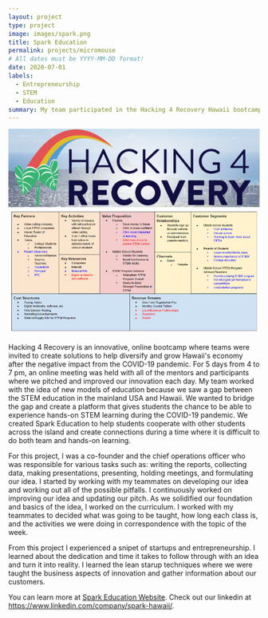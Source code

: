 ```yaml
---
layout: project
type: project
image: images/spark.png
title: Spark Education
permalink: projects/micromouse
# All dates must be YYYY-MM-DD format!
date: 2020-07-01
labels:
  - Entrepreneurship
  - STEM
  - Education
summary: My team participated in the Hacking 4 Recovery Hawaii bootcamp and pitched an online learning platform for middle school students to learn the basics and mindsets of STEM.
---
```


<div class="ui small rounded images">
  <img class="ui image" src="../images/h4r.png">
  <img class="ui image" src="../images/bmc.PNG">
</div>

Hacking 4 Recovery is an innovative, online bootcamp where teams were invited to create solutions to help diversify and grow Hawaii's economy after the negative impact from the COVID-19 pandemic.  For 5 days from 4 to 7 pm, an online meeting was held with all of the mentors and participants where we pitched and improved our innovation each day.  My team worked with the idea of new models of education because we saw a gap between the STEM education in the mainland USA and Hawaii.  We wanted to bridge the gap and create a platform that gives students the chance to be able to experience hands-on STEM learning during the COVID-19 pandemic.  We created Spark Education to help students cooperate with other students across the island and create connections during a time where it is difficult to do both team and hands-on learning.

For this project, I was a co-founder and the chief operations officer who was responsible for various tasks such as: writing the reports, collecting data, making presentations, presenting, holding meetings, and formulating our idea.  I started by working with my teammates on developing our idea and working out all of the possible pitfalls.  I continuously worked on improving our idea and updating our pitch.  As we solidified our foundation and basics of the idea, I worked on the curriculum.  I worked with my teammates to decided what was going to be taught, how long each class is, and the activities we were doing in correspondence with the topic of the week.

From this project I experienced a snipet of startups and entrepreneurship. I learned about the dedication and time it takes to follow through with an idea and turn it into reality.  I learned the lean starup techniques where we were taught the business aspects of innovation and gather information about our customers.

You can learn more at [Spark Education Website](https://alez12540.wixsite.com/sparkeducation).
Check out our linkedin at https://www.linkedin.com/company/spark-hawaii/.



